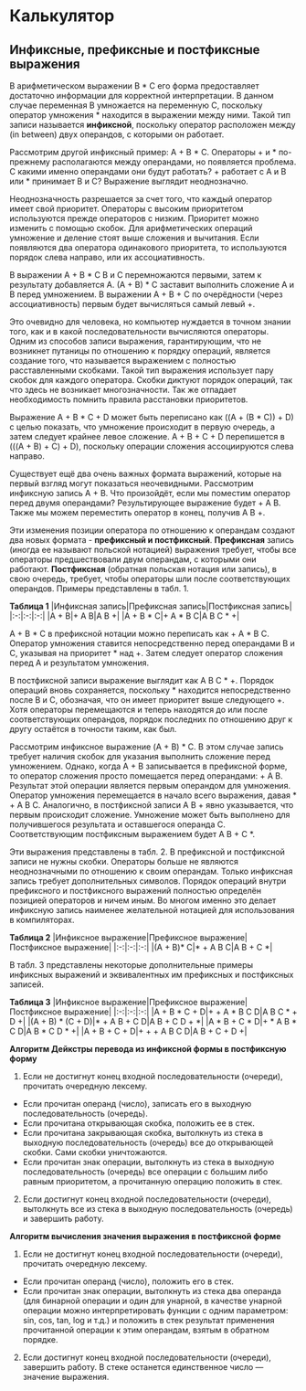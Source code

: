 # Калькулятор

## Инфиксные, префиксные и постфиксные выражения

В арифметическом выражении B * C его форма предоставляет достаточно информации для
корректной интерпретации. В данном случае переменная B умножается на переменную C,
поскольку оператор умножения * находится в выражении между ними. Такой тип записи
называется **инфиксной**, поскольку оператор расположен между (in between) двух
операндов, с которыми он работает.

Рассмотрим другой инфиксный пример: A + B * C. Операторы + и * по-прежнему
располагаются между операндами, но появляется проблема. С какими именно операндами
они будут работать? + работает с A и B или * принимает B и C? Выражение выглядит
неоднозначно.

Неоднозначность разрешается за счет того, что каждый оператор имеет свой приоритет.
Операторы с высоким приоритетом используются прежде операторов с низким. Приоритет
можно изменить с помощью скобок. Для арифметических операций умножение и деление
стоят выше сложения и вычитания. Если появляются два оператора одинакового
приоритета, то используются порядок слева направо, или их ассоциативность.

В выражении A + B * C B и C перемножаются первыми, затем к результату добавляется
A. (A + B) * C заставит выполнить сложение A и B перед умножением. В выражении A +
B + C по очерёдности (через ассоциативность) первым будет вычисляться самый левый +.

Это очевидно для человека, но  компьютер нуждается в точном знании того, как и в
какой последовательности вычисляются операторы. Одним из способов записи выражения,
гарантирующим, что не возникнет путаницы по отношению к порядку операций, является
создание того, что называется выражением с полностью расставленными скобками. Такой
тип выражения использует пару скобок для каждого оператора. Скобки диктуют порядок
операций, так что здесь не возникает многозначности. Так же отпадает необходимость
помнить правила расстановки приоритетов.

Выражение A + B * C + D может быть переписано как ((A + (B * C)) + D) с целью
показать, что умножение происходит в первую очередь, а затем следует крайнее левое
сложение. A + B + C + D перепишется в (((A + B) + C) + D), поскольку операции
сложения ассоциируются слева направо.

Существует ещё два очень важных формата выражений, которые на первый взгляд могут
показаться неочевидными. Рассмотрим инфиксную запись A + B. Что произойдёт, если мы 
поместим оператор перед двумя операндами? Результирующее выражение будет + A B.
Также мы можем переместить оператор в конец, получив A B +.

Эти изменения позиции оператора по отношению к операндам создают два новых формата
\- **префиксный и постфиксный**. **Префиксная** запись (иногда ее называют польской
нотацией) выражения требует, чтобы все операторы предшествовали двум операндам, с
которыми они работают. **Постфиксная** (обратная польская нотация или запись), в свою очередь, требует, чтобы операторы шли после соответствующих операндов. Примеры представлены в табл. 1.

**Таблица 1**
|Инфиксная запись|Префиксная запись|Постфиксная запись|
|:-:|:-:|:-:|
|A + B|+ A B|A B +|
|A + B \* C|+ A \* B C|A B C \* +|

A + B * C в префиксной нотации можно переписать как + A * B C. Оператор умножения
ставится непосредственно перед операндами B и C, указывая на приоритет * над +.
Затем следует оператор сложения перед A и результатом умножения.

В постфиксной записи выражение выглядит как A B C * +. Порядок операций вновь
сохраняется, поскольку * находится непосредственно после B и C, обозначая, что он
имеет приоритет выше следующего +. Хотя операторы перемещаются и теперь находятся
до или после соответствующих операндов, порядок последних по отношению друг к другу
остаётся в точности таким, как был.

Рассмотрим инфиксное выражение (A + B) * C. В этом случае запись требует наличия
скобок для указания выполнить сложение перед умножением. Однако, когда A + B
записывается в префиксной форме, то оператор сложения просто помещается перед
операндами: + A B. Результат этой операции является первым операндом для умножения.
Оператор умножения перемещается в начало всего выражения, давая * + A B C.
Аналогично, в постфиксной записи A B + явно указывается, что первым происходит
сложение. Умножение может быть выполнено для получившегося результата и оставшегося
операнда C. Соответствующим постфиксным выражением будет A B + C *.

Эти выражения представлены в табл. 2. В префиксной и постфиксной записи не нужны
скобки. Операторы больше не являются неоднозначными по отношению к своим операндам.
Только инфиксная запись требует дополнительных символов. Порядок операций внутри
префиксного и постфиксного выражений полностью определён позицией операторов и
ничем иным. Во многом именно это делает инфиксную запись наименее желательной
нотацией для использования в компиляторах.

**Таблица 2**
|Инфиксное выражение|Префиксное выражение|Постфиксное выражение|
|:-:|:-:|:-:|
|(A + B)\* C|\* + A B C|A B + C \*|

В табл. 3 представлены некоторые дополнительные примеры инфиксных выражений и
эквивалентных им префиксных и постфиксных записей. 

**Таблица 3**
|Инфиксное выражение|Префиксное выражение|Постфиксное выражение|
|:-:|:-:|:-:|
|A + B \* C + D|+ + A \* B C D|A B C \* + D +|
|(A + B) \* (C + D)|\* + A B + C D|A B + C D + \*|
|A \* B + C \* D|+ \* A B \* C D|A B \* C D \* +|
|A + B + C + D|+ + + A B C D|A B + C + D +|

**Алгоритм Дейкстры перевода из инфиксной формы в постфиксную форму**
1. Если не достигнут конец входной последовательности (очереди), прочитать очередную
лексему. 
* Если прочитан операнд (число), записать его в выходную последовательность (очередь). 
* Если прочитана открывающая скобка, положить ее в стек. 
* Если прочитана закрывающая скобка, вытолкнуть из стека в выходную последовательность (очередь) все до открывающей скобки. Сами скобки уничтожаются. 
* Если прочитан знак операции, вытолкнуть из стека в выходную последовательность (очередь) все операции с большим либо равным приоритетом, а прочитанную операцию положить в стек. 
2. Если достигнут конец входной последовательности (очереди), вытолкнуть все из стека в выходную последовательность (очередь) и завершить работу.

**Алгоритм вычисления значения выражения в постфиксной форме**
1. Если не достигнут конец входной последовательности (очереди), прочитать очередную лексему. 
* Если прочитан операнд (число), положить его в стек. 
* Если прочитан знак операции, вытолкнуть из стека два операнда (для бинарной операции и один для унарной, в качестве унарной операции можно интерпретировать функции с одним параметром: sin, cos, tan, log и т.д.) и положить в стек результат применения прочитанной операции к этим операндам, взятым в обратном порядке. 
2. Если достигнут конец входной последовательности (очереди), завершить работу. В стеке останется единственное число — значение выражения.
